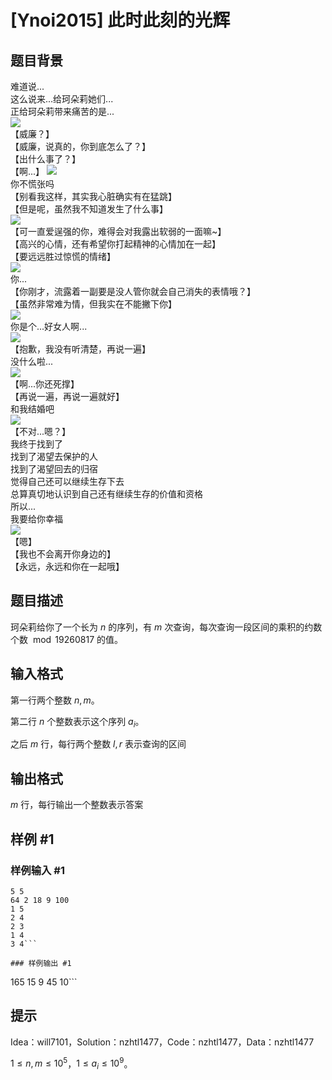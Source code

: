 # [Ynoi2015] 此时此刻的光辉

## 题目背景

难道说...  
这么说来...给珂朵莉她们...  
正给珂朵莉带来痛苦的是...  
![](https://cdn.luogu.com.cn/upload/pic/45561.png)  
【威廉？】  
【威廉，说真的，你到底怎么了？】  
【出什么事了？】  
【啊...】 
![](https://cdn.luogu.com.cn/upload/pic/45562.png)   
你不慌张吗  
【别看我这样，其实我心脏确实有在猛跳】  
【但是呢，虽然我不知道发生了什么事】  
![](https://cdn.luogu.com.cn/upload/pic/45563.png)  
【可一直爱逞强的你，难得会对我露出软弱的一面嘛~】   
【高兴的心情，还有希望你打起精神的心情加在一起】  
【要远远胜过惊慌的情绪】  
![](https://cdn.luogu.com.cn/upload/pic/45564.png)  
你...  
【你刚才，流露着一副要是没人管你就会自己消失的表情哦？】  
【虽然非常难为情，但我实在不能撇下你】  
![](https://cdn.luogu.com.cn/upload/pic/45565.png)  
你是个...好女人啊...  
![](https://cdn.luogu.com.cn/upload/pic/45567.png)  
【抱歉，我没有听清楚，再说一遍】  
没什么啦...  
![](https://cdn.luogu.com.cn/upload/pic/45568.png)  
【啊...你还死撑】  
【再说一遍，再说一遍就好】  
和我结婚吧  
![](https://cdn.luogu.com.cn/upload/pic/45569.png)  
【不对...嗯？】  
我终于找到了  
找到了渴望去保护的人  
找到了渴望回去的归宿  
觉得自己还可以继续生存下去  
总算真切地认识到自己还有继续生存的价值和资格  
所以...  
我要给你幸福  
![](https://cdn.luogu.com.cn/upload/pic/45570.png)  
【嗯】  
【我也不会离开你身边的】  
【永远，永远和你在一起哦】   

## 题目描述

珂朵莉给你了一个长为 $n$ 的序列，有 $m$ 次查询，每次查询一段区间的乘积的约数个数 $\bmod 19260817$ 的值。

## 输入格式

第一行两个整数 $n,m$。  

第二行 $n$ 个整数表示这个序列 $a_i$。

之后 $m$ 行，每行两个整数 $l,r$ 表示查询的区间  


## 输出格式

$m$ 行，每行输出一个整数表示答案

## 样例 #1

### 样例输入 #1
```
5 5
64 2 18 9 100
1 5
2 4
2 3
1 4
3 4```

### 样例输出 #1

```
165
15
9
45
10```

## 提示

Idea：will7101，Solution：nzhtl1477，Code：nzhtl1477，Data：nzhtl1477

$1\leq n,m\leq 10^5$，$1 \leq a_i \leq10^9$。

